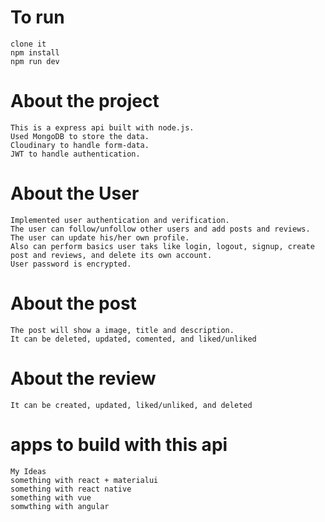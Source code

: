 # To run 
    clone it
    npm install
    npm run dev
    

# About the project
    This is a express api built with node.js. 
    Used MongoDB to store the data.
    Cloudinary to handle form-data.
    JWT to handle authentication.

# About the User
    Implemented user authentication and verification.
    The user can follow/unfollow other users and add posts and reviews.
    The user can update his/her own profile.
    Also can perform basics user taks like login, logout, signup, create post and reviews, and delete its own account.
    User password is encrypted.

# About the post
    The post will show a image, title and description.
    It can be deleted, updated, comented, and liked/unliked

# About the review
    It can be created, updated, liked/unliked, and deleted

# apps to build with this api
    My Ideas
    something with react + materialui
    something with react native
    something with vue
    somwthing with angular